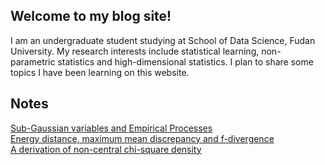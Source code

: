 ## Welcome to my blog site!

I am an undergraduate student studying at School of Data Science, Fudan University. My research interests include statistical learning, non-parametric statistics and high-dimensional statistics. I plan to share some topics I have been learning on this website.

## Notes
[Sub-Gaussian variables and Empirical Processes](https://jurrivhleon.github.io/notes/subgaussian_concentration.pdf)</br>
[Energy distance, maximum mean discrepancy and f-divergence](https://jurrivhleon.github.io/notes/energy_fdiv.pdf)</br>
[A derivation of non-central chi-square density](https://jurrivhleon.github.io/notes/noncentral_chisq.pdf)</br>
